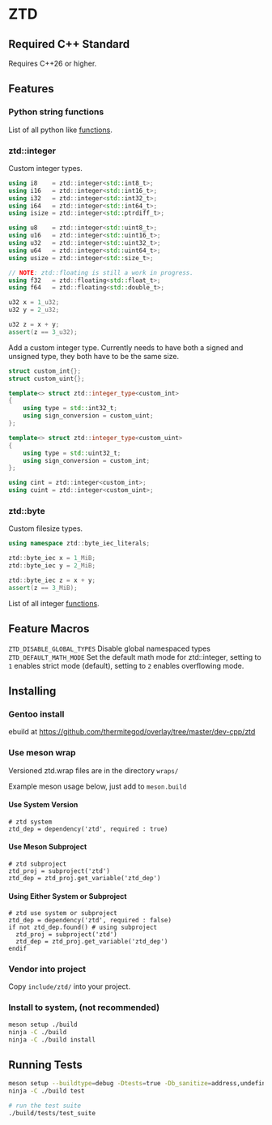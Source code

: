 # ZTD

## Required C++ Standard

Requires C++26 or higher.

## Features

### Python string functions

List of all python like [functions](./docs/string_python.md).

### ztd::integer

Custom integer types.

```cpp
using i8    = ztd::integer<std::int8_t>;
using i16   = ztd::integer<std::int16_t>;
using i32   = ztd::integer<std::int32_t>;
using i64   = ztd::integer<std::int64_t>;
using isize = ztd::integer<std::ptrdiff_t>;

using u8    = ztd::integer<std::uint8_t>;
using u16   = ztd::integer<std::uint16_t>;
using u32   = ztd::integer<std::uint32_t>;
using u64   = ztd::integer<std::uint64_t>;
using usize = ztd::integer<std::size_t>;

// NOTE: ztd::floating is still a work in progress.
using f32   = ztd::floating<std::float_t>;
using f64   = ztd::floating<std::double_t>;
```

```cpp
u32 x = 1_u32;
u32 y = 2_u32;

u32 z = x + y;
assert(z == 3_u32);
```

Add a custom integer type. Currently needs to have both a signed and unsigned type, they both have to be the same size.

```cpp
struct custom_int{};
struct custom_uint{};

template<> struct ztd::integer_type<custom_int>
{
    using type = std::int32_t;
    using sign_conversion = custom_uint;
};

template<> struct ztd::integer_type<custom_uint>
{
    using type = std::uint32_t;
    using sign_conversion = custom_int;
};

using cint = ztd::integer<custom_int>;
using cuint = ztd::integer<custom_uint>;
```

### ztd::byte

Custom filesize types.

```cpp
using namespace ztd::byte_iec_literals;

ztd::byte_iec x = 1_MiB;
ztd::byte_iec y = 2_MiB;

ztd::byte_iec z = x + y;
assert(z == 3_MiB);
```

List of all integer [functions](./docs/integer.md).

## Feature Macros

``` ZTD_DISABLE_GLOBAL_TYPES ``` Disable global namespaced types
``` ZTD_DEFAULT_MATH_MODE ``` Set the default math mode for ztd::integer, setting to ```1``` enables strict mode (default), setting to ```2``` enables overflowing mode.

## Installing

### Gentoo install

ebuild at
<https://github.com/thermitegod/overlay/tree/master/dev-cpp/ztd>

### Use meson wrap

Versioned ztd.wrap files are in the directory ```wraps/```

Example meson usage below, just add to ```meson.build```

#### Use System Version

```meson
# ztd system
ztd_dep = dependency('ztd', required : true)
```

#### Use Meson Subproject

```meson
# ztd subproject
ztd_proj = subproject('ztd')
ztd_dep = ztd_proj.get_variable('ztd_dep')
```

#### Using Either System or Subproject

```meson
# ztd use system or subproject
ztd_dep = dependency('ztd', required : false)
if not ztd_dep.found() # using subproject
  ztd_proj = subproject('ztd')
  ztd_dep = ztd_proj.get_variable('ztd_dep')
endif
```

### Vendor into project

Copy ```include/ztd/``` into your project.

### Install to system, (not recommended)

```sh
meson setup ./build
ninja -C ./build
ninja -C ./build install
```

## Running Tests

```sh
meson setup --buildtype=debug -Dtests=true -Db_sanitize=address,undefined ./build
ninja -C ./build test

# run the test suite
./build/tests/test_suite
```
